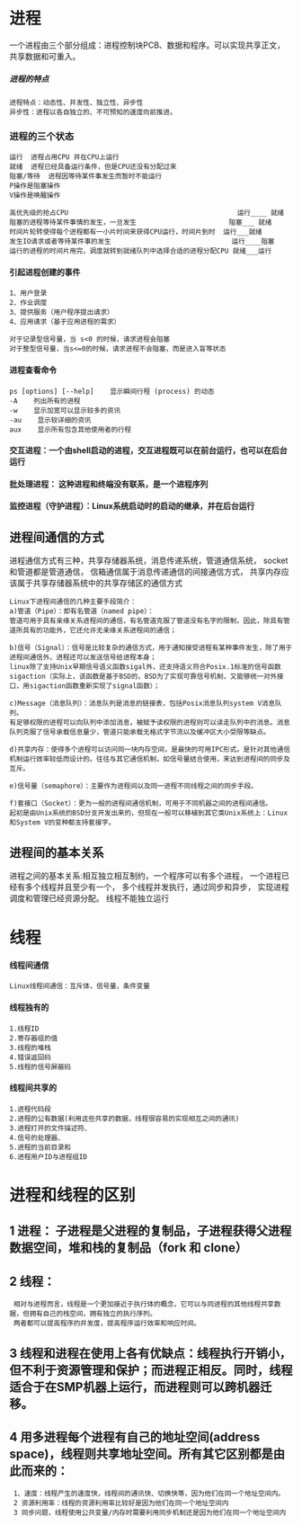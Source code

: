 

# 进程
一个进程由三个部分组成：进程控制块PCB、数据和程序。可以实现共享正文，共享数据和可重入。

##### 进程的特点
```
进程特点：动态性、并发性、独立性、异步性 
异步性：进程以各自独立的、不可预知的速度向前推进。 

```
### 进程的三个状态
```
运行  进程占用CPU 并在CPU上运行
就绪  进程已经具备运行条件，但是CPU还没有分配过来
阻塞/等待  进程因等待某件事发生而暂时不能运行
P操作是阻塞操作
V操作是唤醒操作
```
```
高优先级的抢占CPU                                          运行____ 就绪
阻塞的进程等待某件事情的发生，一旦发生                       阻塞___ 就绪
时间片轮转使得每个进程都有一小片时间来获得CPU运行，时间片到时  运行___就绪
发生IO请求或者等待某件事的发生                              运行____阻塞
运行的进程的时间片用完，调度就转到就绪队列中选择合适的进程分配CPU 就绪___运行
```
#### 引起进程创建的事件
```
1、用户登录 
2、作业调度 
3、提供服务（用户程序提出请求） 
4、应用请求（基于应用进程的需求） 

对于记录型信号量，当 s<0 的时候，请求进程会阻塞 
对于整型信号量，当s<=0的时候，请求进程不会阻塞，而是进入盲等状态

```
#### 进程查看命令
```
ps [options] [--help]    显示瞬间行程 (process) 的动态 
-A    列出所有的进程 
-w    显示加宽可以显示较多的资讯 
-au    显示较详细的资讯 
aux    显示所有包含其他使用者的行程 

```
#### 交互进程：一个由shell启动的进程，交互进程既可以在前台运行，也可以在后台运行
#### 批处理进程： 这种进程和终端没有联系，是一个进程序列
#### 监控进程（守护进程）：Linux系统启动时的启动的继承，并在后台运行

## 进程间通信的方式
  进程通信方式有三种，共享存储器系统，消息传递系统，管道通信系统，
  socket和管道都是管道通信，
  信箱通信属于消息传递通信的间接通信方式，
  共享内存应该属于共享存储器系统中的共享存储区的通信方式
  ```
Linux下进程间通信的几种主要手段简介： 
a)管道（Pipe）：即有名管道（named pipe）：
管道可用于具有亲缘关系进程间的通信，有名管道克服了管道没有名字的限制，因此，除具有管道所具有的功能外，它还允许无亲缘关系进程间的通信；

b)信号（Signal）：信号是比较复杂的通信方式，用于通知接受进程有某种事件发生，除了用于进程间通信外，进程还可以发送信号给进程本身；
linux除了支持Unix早期信号语义函数sigal外，还支持语义符合Posix.1标准的信号函数sigaction（实际上，该函数是基于BSD的，BSD为了实现可靠信号机制，又能够统一对外接口，用sigaction函数重新实现了signal函数）； 

c)Message（消息队列）：消息队列是消息的链接表，包括Posix消息队列system V消息队列。
有足够权限的进程可以向队列中添加消息，被赋予读权限的进程则可以读走队列中的消息。消息队列克服了信号承载信息量少，管道只能承载无格式字节流以及缓冲区大小受限等缺点。 

d)共享内存：使得多个进程可以访问同一块内存空间，是最快的可用IPC形式。是针对其他通信机制运行效率较低而设计的。往往与其它通信机制，如信号量结合使用，来达到进程间的同步及互斥。 

e)信号量（semaphore）：主要作为进程间以及同一进程不同线程之间的同步手段。 

f)套接口（Socket）：更为一般的进程间通信机制，可用于不同机器之间的进程间通信。
起初是由Unix系统的BSD分支开发出来的，但现在一般可以移植到其它类Unix系统上：Linux和System V的变种都支持套接字。 

  ```
## 进程间的基本关系
  进程之间的基本关系:相互独立相互制约，一个程序可以有多个进程， 一个进程已经有多个线程并且至少有一个，
  多个线程并发执行，通过同步和异步， 实现进程调度和管理已经资源分配。 线程不能独立运行
  
# 线程

#### 线程间通信
```
Linux线程间通信：互斥体，信号量，条件变量 
```
#### 线程独有的
``` 
1.线程ID 
2.寄存器组的值 
3.线程的堆栈 
4.错误返回码 
5.线程的信号屏蔽码 

```
#### 线程间共享的
```
1.进程代码段 
2.进程的公有数据(利用这些共享的数据，线程很容易的实现相互之间的通讯) 
3.进程打开的文件描述符、 
4.信号的处理器、 
5.进程的当前目录和 
6.进程用户ID与进程组ID 

```

# 进程和线程的区别
## 1 进程： 子进程是父进程的复制品，子进程获得父进程数据空间，堆和栈的复制品（fork 和 clone）
## 2 线程： 
     相对与进程而言，线程是一个更加接近于执行体的概念，它可以与同进程的其他线程共享数据，但拥有自己的栈空间，拥有独立的执行序列。 
     两者都可以提高程序的并发度，提高程序运行效率和响应时间。
## 3 线程和进程在使用上各有优缺点：线程执行开销小，但不利于资源管理和保护；而进程正相反。同时，线程适合于在SMP机器上运行，而进程则可以跨机器迁移。
## 4 用多进程每个进程有自己的地址空间(address space)，线程则共享地址空间。所有其它区别都是由此而来的： 
     1、速度：线程产生的速度快，线程间的通讯快、切换快等，因为他们在同一个地址空间内。 
     2 资源利用率：线程的资源利用率比较好是因为他们在同一个地址空间内
     3 同步问题，线程使用公共变量/内存时需要利用同步机制还是因为他们在同一个地址空间内

